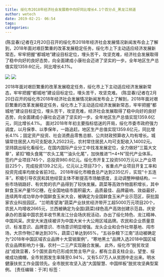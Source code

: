 ```yaml
---
title: 绥化市2018年经济社会发展稳中向好同比增长4.1个百分点_黑龙江频道
author: wetech
date: 2019-02-21- 06:54
tags: 
categories: 
---
```

(陈显春)记者在2月20日召开的绥化市2018年经济社会发展情况新闻发布会上了解到，2018年面对艰巨繁重的改革发展稳定任务，绥化市上下主动适应经济发展新常态，牢牢把握“都城地”建设目标定位，埋头苦干，攻坚克难，经济社会发展取得了稳中向好的良好态势，向全面建成小康社会迈进了坚实的一步。全年地区生产总值实现1359.6亿元，同比增长4.1%。
<!-- more -->
                
<img align="center" border="0" src="http://p0.ifengimg.com/a/2019_08/8196a4c228014f1_size393_w595_h394.png" />
                
<img align="center" border="0" src="http://p2.ifengimg.com/a/2016/0810/204c433878d5cf9size1_w16_h16.png" />
            
2018年面对艰巨繁重的改革发展稳定任务，绥化市上下主动适应经济发展新常态，牢牢把握“都城地”建设目标定位，埋头苦干，攻坚克难。
(陈显春)记者在2月20日召开的绥化市2018年经济社会发展情况新闻发布会上了解到，2018年面对艰巨繁重的改革发展稳定任务，绥化市上下主动适应经济发展新常态，牢牢把握“都城地”建设目标定位，埋头苦干，攻坚克难，经济社会发展取得了稳中向好的良好态势，向全面建成小康社会迈进了坚实的一步。全年地区生产总值实现1359.6亿元，同比增长4.1%。
面对2018年年初主要指标低迷的开局，绥化市委市政府强力调度，以月保季、以季保年，一路追赶。地区生产总值实现1359.6亿元，同比增长4.1%；固定资产投资、社会消费品零售总额、公共财政预算收入均有增长。城镇常住居民人均可支配收入25023元，农村常住居民人均可支配收入14002元。
坚持跳出绥化看绥化，在国内国际产业分工中找准发展定位，全力做好“三篇大文章”，紧扣“粮头食尾”“农头工尾”“油头化尾”，加快推进“1+4+N”现代产业体系，签约产业项目745个，总投资980.6亿元。绥化市开复工投资500万元以上产业项目225个，完成投资139.2亿元，亿元以上项目73个，省重点产业项目开复工率和投资完成率均居全省前3位。
2018年绥化市粮食总产达到235亿斤，实现“十五连丰”。积极引导农民和其他经营主体不断提高市场敏感度，主动调整种植结构，一些市场销路好、有优势的农产品得到了较快发展。蔬菜等高效作物面积增长，其中鲜食玉米产量15亿穗，在全国地级市面积最大、品质最佳、品牌最响、效益最好，连续两年成功举办中国鲜食玉米大会，被确定为全国鲜食玉米产业示范区，获批国家农业科技园区。“兰明青望海”蔬菜产业扶贫经济带开工超5000万元项目20个，农民人均增收2665元，兰西被确定为全国(蔬菜)绿色高产高效创建示范县。庆安承办的首届中国农民丰收节黑龙江分会场庆祝活动，办出了绥化特色、龙江精神、中国风采。庆安大米连续被评为中国大米十大公用区域品牌。农民和企业质量意识、标准意识、品牌意识、市场意识明显增强。龙头企业和合作社带基地、闯市场，大宗作物订单达到30%，蔬菜订单达到65%，“五谷杂粮下江南”活动被确定为“2018年中国区域农业品牌十大营销案例”，“寒地黑土”品牌入选2018中国区域农业品牌影响力十强，农村一二三产实现融合发展。
此外，绥化市“脱贫攻坚战”成效显著，5个国贫县均已形成优势主导产业，都有立县支柱企业。望奎、绥棱成功摘帽，全市贫困发生率降至0.94%，又有5.07万人从贫困中走出来。明水健康扶贫工作全国领先。全市脱贫攻坚入选“大国智慧、中国样板”脱贫攻坚典型案例。
[责任编辑：于洋]
标签：
 
 
 
             
